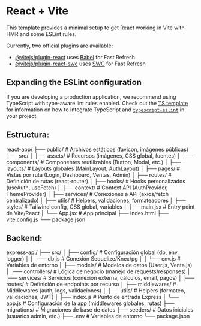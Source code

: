 # React + Vite

This template provides a minimal setup to get React working in Vite with HMR and some ESLint rules.

Currently, two official plugins are available:

- [@vitejs/plugin-react](https://github.com/vitejs/vite-plugin-react/blob/main/packages/plugin-react) uses [Babel](https://babeljs.io/) for Fast Refresh
- [@vitejs/plugin-react-swc](https://github.com/vitejs/vite-plugin-react/blob/main/packages/plugin-react-swc) uses [SWC](https://swc.rs/) for Fast Refresh

## Expanding the ESLint configuration

If you are developing a production application, we recommend using TypeScript with type-aware lint rules enabled. Check out the [TS template](https://github.com/vitejs/vite/tree/main/packages/create-vite/template-react-ts) for information on how to integrate TypeScript and [`typescript-eslint`](https://typescript-eslint.io) in your project.


## Estructura:

react-app/
 ├── public/                # Archivos estáticos (favicon, imágenes públicas)
 ├── src/
 │   ├── assets/            # Recursos (imágenes, CSS global, fuentes)
 │   ├── components/        # Componentes reutilizables (Button, Modal, etc.)
 │   ├── layouts/           # Layouts globales (MainLayout, AuthLayout)
 │   ├── pages/             # Vistas por ruta (Login, Dashboard, Ventas, Admin)
 │   ├── routes/            # Definición de rutas (react-router)
 │   ├── hooks/             # Hooks personalizados (useAuth, useFetch)
 │   ├── context/           # Context API (AuthProvider, ThemeProvider)
 │   ├── services/          # Conexiones a API (axios/fetch centralizado)
 │   ├── utils/             # Helpers, validaciones, formateadores
 │   ├── styles/            # Tailwind config, CSS global, variables
 │   ├── main.jsx           # Entry point de Vite/React
 │   └── App.jsx            # App principal
 ├── index.html
 ├── vite.config.js
 └── package.json


## Backend:

express-api/
 ├── src/
 │   ├── config/            # Configuración global (db, env, logger)
 │   │    ├── db.js         # Conexión Sequelize/Knex/pg
 │   │    └── env.js        # Variables de entorno
 │   ├── models/            # Modelos de datos (User.js, Venta.js)
 │   ├── controllers/       # Lógica de negocio (manejo de requests/responses)
 │   ├── services/          # Servicios (conexión externa, cálculos, email, pagos)
 │   ├── routes/            # Definición de endpoints por recurso
 │   ├── middlewares/       # Middlewares (auth, logs, validaciones)
 │   ├── utils/             # Helpers (formateo, validaciones, JWT)
 │   ├── index.js           # Punto de entrada Express
 │   └── app.js             # Configuración de la app (middlewares globales, rutas)
 ├── migrations/            # Migraciones de base de datos
 ├── seeders/               # Datos iniciales (usuarios admin, etc.)
 ├── .env                   # Variables de entorno
 └── package.json
